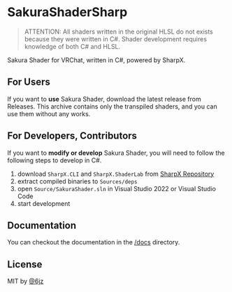 # SakuraShaderSharp

> ATTENTION: All shaders written in the original HLSL do not exists because they were written in C#.
> Shader development requires knowledge of both C# and HLSL.

Sakura Shader for VRChat, written in C#, powered by SharpX.

## For Users

If you want to **use** Sakura Shader, download the latest release from Releases.
This archive contains only the transpiled shaders, and you can use them without any works.

## For Developers, Contributors

If you want to **modify or develop** Sakura Shader, you will need to follow the following steps to develop in C#.

1. download `SharpX.CLI` and `SharpX.ShaderLab` from [SharpX Repository](https://github.com/mika-f/SharpX)
2. extract compiled binaries to `Sources/deps`
3. open `Source/SakuraShader.sln` in Visual Studio 2022 or Visual Studio Code
4. start development

## Documentation

You can checkout the documentation in the [/docs](/docs) directory.

## License

MIT by [@6jz](https://twitter.com/6jz)
